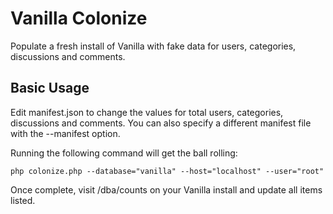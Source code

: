 Vanilla Colonize
==

Populate a fresh install of Vanilla with fake data for users, categories, discussions and comments.

Basic Usage
--

Edit manifest.json to change the values for total users, categories, discussions and comments.  You can also specify a different manifest file with the --manifest option.

Running the following command will get the ball rolling:

`
php colonize.php --database="vanilla" --host="localhost" --user="root"
`

Once complete, visit /dba/counts on your Vanilla install and update all items listed.
